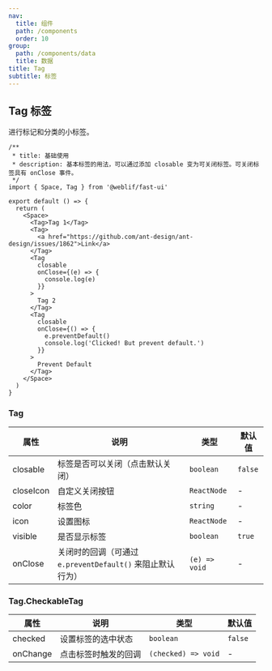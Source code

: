 ```yaml
---
nav:
  title: 组件
  path: /components
  order: 10
group:
  path: /components/data
  title: 数据
title: Tag
subtitle: 标签
---
```


## Tag 标签

进行标记和分类的小标签。

```tsx
/**
 * title: 基础使用
 * description: 基本标签的用法，可以通过添加 closable 变为可关闭标签。可关闭标签具有 onClose 事件。
 */
import { Space, Tag } from '@weblif/fast-ui'

export default () => {
  return (
    <Space>
      <Tag>Tag 1</Tag>
      <Tag>
        <a href="https://github.com/ant-design/ant-design/issues/1862">Link</a>
      </Tag>
      <Tag
        closable
        onClose={(e) => {
          console.log(e)
        }}
      >
        Tag 2
      </Tag>
      <Tag
        closable
        onClose={() => {
          e.preventDefault()
          console.log('Clicked! But prevent default.')
        }}
      >
        Prevent Default
      </Tag>
    </Space>
  )
}
```

### Tag

| 属性      | 说明                                                       | 类型          | 默认值  |
| --------- | ---------------------------------------------------------- | ------------- | ------- |
| closable  | 标签是否可以关闭（点击默认关闭）                           | `boolean`     | `false` |
| closeIcon | 自定义关闭按钮                                             | `ReactNode`   | -       |
| color     | 标签色                                                     | `string`      | -       |
| icon      | 设置图标                                                   | `ReactNode`   | -       |
| visible   | 是否显示标签                                               | `boolean`     | `true`  |
| onClose   | 关闭时的回调（可通过 `e.preventDefault()` 来阻止默认行为） | `(e) => void` | -       |

### Tag.CheckableTag

| 属性     | 说明                 | 类型                | 默认值  |
| -------- | -------------------- | ------------------- | ------- |
| checked  | 设置标签的选中状态   | `boolean`           | `false` |
| onChange | 点击标签时触发的回调 | `(checked) => void` | -       |

